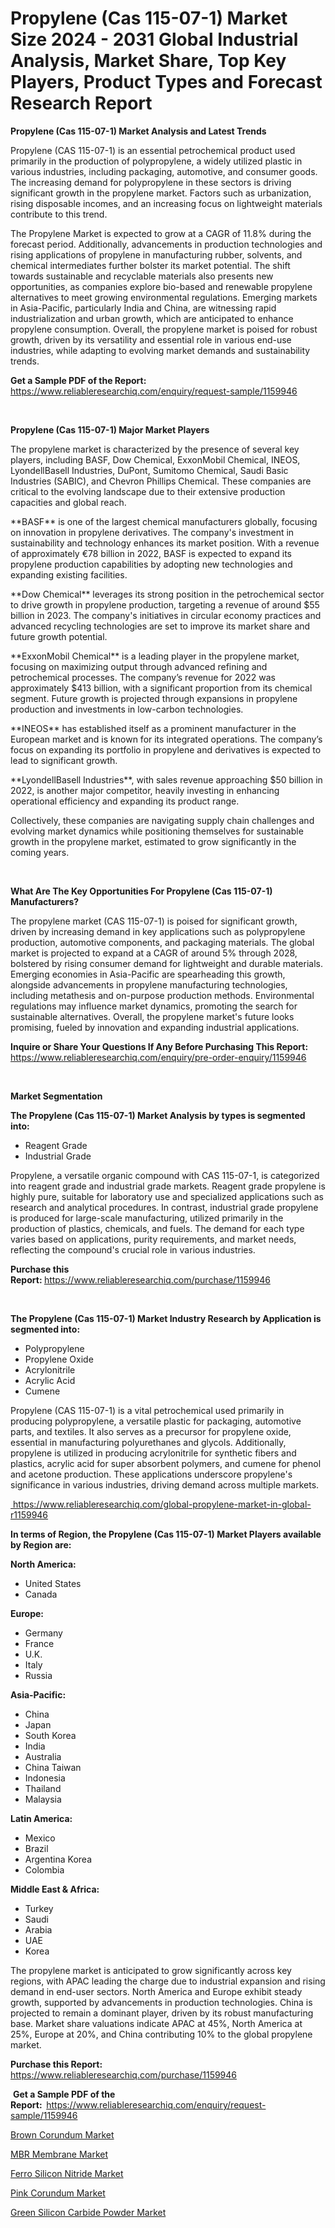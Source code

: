 <p><h1>Propylene (Cas 115-07-1) Market Size 2024 - 2031 Global Industrial Analysis, Market Share, Top Key Players, Product Types and Forecast Research Report</h1></p><p><strong>Propylene (Cas 115-07-1) Market Analysis and Latest Trends</strong></p>
<p><p>Propylene (CAS 115-07-1) is an essential petrochemical product used primarily in the production of polypropylene, a widely utilized plastic in various industries, including packaging, automotive, and consumer goods. The increasing demand for polypropylene in these sectors is driving significant growth in the propylene market. Factors such as urbanization, rising disposable incomes, and an increasing focus on lightweight materials contribute to this trend.</p><p>The Propylene Market is expected to grow at a CAGR of 11.8% during the forecast period. Additionally, advancements in production technologies and rising applications of propylene in manufacturing rubber, solvents, and chemical intermediates further bolster its market potential. The shift towards sustainable and recyclable materials also presents new opportunities, as companies explore bio-based and renewable propylene alternatives to meet growing environmental regulations. Emerging markets in Asia-Pacific, particularly India and China, are witnessing rapid industrialization and urban growth, which are anticipated to enhance propylene consumption. Overall, the propylene market is poised for robust growth, driven by its versatility and essential role in various end-use industries, while adapting to evolving market demands and sustainability trends.</p></p>
<p><strong>Get a Sample PDF of the Report:&nbsp;</strong> <a href="https://www.reliableresearchiq.com/enquiry/request-sample/1159946?utm_campaign=1842&utm_medium=2&utm_source=Github&utm_content=ia&utm_term=26122024&utm_id=propylene-cas-115-07-1">https://www.reliableresearchiq.com/enquiry/request-sample/1159946</a></p>
<p>&nbsp;</p>
<p><strong>Propylene (Cas 115-07-1) Major Market Players</strong></p>
<p><p>The propylene market is characterized by the presence of several key players, including BASF, Dow Chemical, ExxonMobil Chemical, INEOS, LyondellBasell Industries, DuPont, Sumitomo Chemical, Saudi Basic Industries (SABIC), and Chevron Phillips Chemical. These companies are critical to the evolving landscape due to their extensive production capacities and global reach.</p><p>**BASF** is one of the largest chemical manufacturers globally, focusing on innovation in propylene derivatives. The company's investment in sustainability and technology enhances its market position. With a revenue of approximately €78 billion in 2022, BASF is expected to expand its propylene production capabilities by adopting new technologies and expanding existing facilities.</p><p>**Dow Chemical** leverages its strong position in the petrochemical sector to drive growth in propylene production, targeting a revenue of around $55 billion in 2023. The company's initiatives in circular economy practices and advanced recycling technologies are set to improve its market share and future growth potential.</p><p>**ExxonMobil Chemical** is a leading player in the propylene market, focusing on maximizing output through advanced refining and petrochemical processes. The company’s revenue for 2022 was approximately $413 billion, with a significant proportion from its chemical segment. Future growth is projected through expansions in propylene production and investments in low-carbon technologies.</p><p>**INEOS** has established itself as a prominent manufacturer in the European market and is known for its integrated operations. The company’s focus on expanding its portfolio in propylene and derivatives is expected to lead to significant growth.</p><p>**LyondellBasell Industries**, with sales revenue approaching $50 billion in 2022, is another major competitor, heavily investing in enhancing operational efficiency and expanding its product range.</p><p>Collectively, these companies are navigating supply chain challenges and evolving market dynamics while positioning themselves for sustainable growth in the propylene market, estimated to grow significantly in the coming years.</p></p>
<p>&nbsp;</p>
<p><strong>What Are The Key Opportunities For Propylene (Cas 115-07-1) Manufacturers?</strong></p>
<p><p>The propylene market (CAS 115-07-1) is poised for significant growth, driven by increasing demand in key applications such as polypropylene production, automotive components, and packaging materials. The global market is projected to expand at a CAGR of around 5% through 2028, bolstered by rising consumer demand for lightweight and durable materials. Emerging economies in Asia-Pacific are spearheading this growth, alongside advancements in propylene manufacturing technologies, including metathesis and on-purpose production methods. Environmental regulations may influence market dynamics, promoting the search for sustainable alternatives. Overall, the propylene market's future looks promising, fueled by innovation and expanding industrial applications.</p></p>
<p><strong>Inquire or Share Your Questions If Any Before Purchasing This Report:</strong> <a href="https://www.reliableresearchiq.com/enquiry/pre-order-enquiry/1159946?utm_campaign=1842&utm_medium=2&utm_source=Github&utm_content=ia&utm_term=26122024&utm_id=propylene-cas-115-07-1">https://www.reliableresearchiq.com/enquiry/pre-order-enquiry/1159946</a></p>
<p>&nbsp;</p>
<p><strong>Market Segmentation</strong></p>
<p><strong>The Propylene (Cas 115-07-1) Market Analysis by types is segmented into:</strong></p>
<p><ul><li>Reagent Grade</li><li>Industrial Grade</li></ul></p>
<p><p>Propylene, a versatile organic compound with CAS 115-07-1, is categorized into reagent grade and industrial grade markets. Reagent grade propylene is highly pure, suitable for laboratory use and specialized applications such as research and analytical procedures. In contrast, industrial grade propylene is produced for large-scale manufacturing, utilized primarily in the production of plastics, chemicals, and fuels. The demand for each type varies based on applications, purity requirements, and market needs, reflecting the compound's crucial role in various industries.</p></p>
<p><strong>Purchase this Report:&nbsp;</strong><a href="https://www.reliableresearchiq.com/purchase/1159946?utm_campaign=1842&utm_medium=2&utm_source=Github&utm_content=ia&utm_term=26122024&utm_id=propylene-cas-115-07-1">https://www.reliableresearchiq.com/purchase/1159946</a></p>
<p>&nbsp;</p>
<p><strong>The Propylene (Cas 115-07-1) Market Industry Research by Application is segmented into:</strong></p>
<p><ul><li>Polypropylene</li><li>Propylene Oxide</li><li>Acrylonitrile</li><li>Acrylic Acid</li><li>Cumene</li></ul></p>
<p><p>Propylene (CAS 115-07-1) is a vital petrochemical used primarily in producing polypropylene, a versatile plastic for packaging, automotive parts, and textiles. It also serves as a precursor for propylene oxide, essential in manufacturing polyurethanes and glycols. Additionally, propylene is utilized in producing acrylonitrile for synthetic fibers and plastics, acrylic acid for super absorbent polymers, and cumene for phenol and acetone production. These applications underscore propylene's significance in various industries, driving demand across multiple markets.</p></p>
<p><a href="https://www.reliableresearchiq.com/global-propylene-market-in-global-r1159946?utm_campaign=1842&utm_medium=2&utm_source=Github&utm_content=ia&utm_term=26122024&utm_id=propylene-cas-115-07-1">&nbsp;https://www.reliableresearchiq.com/global-propylene-market-in-global-r1159946</a></p>
<p><strong>In terms of Region, the Propylene (Cas 115-07-1) Market Players available by Region are:</strong></p>
<p>
    <p> <strong> North America: </strong>
        <ul>
            <li>United States</li>
            <li>Canada</li>
        </ul>
        </p> 
    <p> <strong> Europe: </strong>
        <ul>
            <li>Germany</li>
            <li>France</li>
            <li>U.K.</li>
            <li>Italy</li>
            <li>Russia</li>
        </ul>
        </p> 
    <p> <strong> Asia-Pacific: </strong>
        <ul>
            <li>China</li>
            <li>Japan</li>
            <li>South Korea</li>
            <li>India</li>
            <li>Australia</li>
            <li>China Taiwan</li>
            <li>Indonesia</li>
            <li>Thailand</li>
            <li>Malaysia</li>
        </ul>
        </p> 
    <p> <strong> Latin America: </strong>
        <ul>
            <li>Mexico</li>
            <li>Brazil</li>
            <li>Argentina Korea</li>
            <li>Colombia</li>
        </ul>
        </p> 
    <p> <strong> Middle East & Africa: </strong>
        <ul>
            <li>Turkey</li>
            <li>Saudi</li>
            <li>Arabia</li>
            <li>UAE</li>
            <li>Korea</li>
        </ul>
    </p>
    </p>
<p><p>The propylene market is anticipated to grow significantly across key regions, with APAC leading the charge due to industrial expansion and rising demand in end-user sectors. North America and Europe exhibit steady growth, supported by advancements in production technologies. China is projected to remain a dominant player, driven by its robust manufacturing base. Market share valuations indicate APAC at 45%, North America at 25%, Europe at 20%, and China contributing 10% to the global propylene market.</p></p>
<p><strong>Purchase this Report: </strong><a href="https://www.reliableresearchiq.com/purchase/1159946?utm_campaign=1842&utm_medium=2&utm_source=Github&utm_content=ia&utm_term=26122024&utm_id=propylene-cas-115-07-1">https://www.reliableresearchiq.com/purchase/1159946</a></p>
<p>&nbsp;<strong>Get a Sample PDF of the Report:&nbsp;&nbsp;</strong><a href="https://www.reliableresearchiq.com/enquiry/request-sample/1159946?utm_campaign=1842&utm_medium=2&utm_source=Github&utm_content=ia&utm_term=26122024&utm_id=propylene-cas-115-07-1">https://www.reliableresearchiq.com/enquiry/request-sample/1159946</a></p>
<p><strong></strong></p>
<p><p><a href="https://www.linkedin.com/pulse/analyzing-brown-corundum-market-expected-cagr-66-key-drivers-from-kp1gf?utm_campaign=1842&utm_medium=2&utm_source=Github&utm_content=ia&utm_term=26122024&utm_id=propylene-cas-115-07-1">Brown Corundum Market</a></p><p><a href="https://www.linkedin.com/pulse/mbr-membrane-market-global-regional-analysis-2024-2031-madamarket-src8f?utm_campaign=1842&utm_medium=2&utm_source=Github&utm_content=ia&utm_term=26122024&utm_id=propylene-cas-115-07-1">MBR Membrane Market</a></p><p><a href="https://www.linkedin.com/pulse/f-my-mkt-intel-xkfif?utm_campaign=1842&utm_medium=2&utm_source=Github&utm_content=ia&utm_term=26122024&utm_id=propylene-cas-115-07-1">Ferro Silicon Nitride Market</a></p><p><a href="https://www.linkedin.com/pulse/pink-corundum-market-evaluation-leading-players-organization-size-hre4f?utm_campaign=1842&utm_medium=2&utm_source=Github&utm_content=ia&utm_term=26122024&utm_id=propylene-cas-115-07-1">Pink Corundum Market</a></p><p><a href="https://www.linkedin.com/pulse/green-silicon-carbide-powder-market-analysis-latest-marketing-16bdf?utm_campaign=1842&utm_medium=2&utm_source=Github&utm_content=ia&utm_term=26122024&utm_id=propylene-cas-115-07-1">Green Silicon Carbide Powder Market</a></p></p>